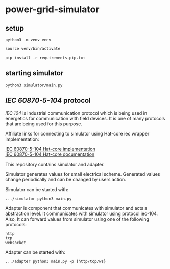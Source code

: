 # power-grid-simulator

setup
------

    python3 -m venv venv

    source venv/bin/activate

    pip install -r requirements.pip.txt


starting simulator
------


    python3 simulator/main.py



*IEC 60870-5-104* protocol
------

*IEC 104* is industrial communication protocol which is being used in
energetics for communication with field devices.  It is one of many protocols
that are being used for this purpose.

Affiliate links for connecting to simulator using Hat-core iec wrapper
implementation:

[IEC 60870-5-104 Hat-core implementation](https://core.hat-open.com/docs/libraries/drivers/iec104.html)  
[IEC 60870-5-104 Hat-core documentation](https://core.hat-open.com/docs/pyhat/hat/drivers/iec104/index.html)

This repository contains simulator and adapter.

Simulator generates values for small electrical scheme. Generated values change
periodically and can be changed by users action.

Simulator can be started with:

    .../simulator python3 main.py


Adapter is component that communicates with simulator and acts a abstraction
level. It communicates with simulator using protocol iec-104. Also, It can
forward values from simulator using one of the following protocols:

    http
    tcp
    websocket

Adapter can be started with:
    
    .../adapter python3 main.py -p {http/tcp/ws}


